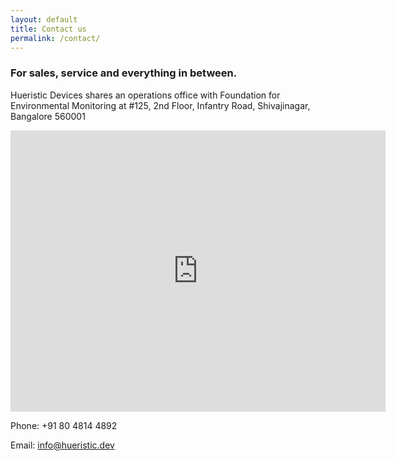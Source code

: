 ```yaml
---
layout: default
title: Contact us
permalink: /contact/
---
```

### For sales, service and everything in between.

Hueristic Devices shares an operations office with Foundation for Environmental Monitoring at
#125, 2nd Floor, Infantry Road, Shivajinagar, Bangalore 560001

<iframe src="https://www.google.com/maps/embed?pb=!1m18!1m12!1m3!1d3887.872354956894!2d77.60299641464367!3d12.98001501820598!2m3!1f0!2f0!3f0!3m2!1i1024!2i768!4f13.1!3m3!1m2!1s0x3bae1662d93860c7%3A0xb55251c6afb2fc4a!2sFoundation%20for%20Environmental%20Monitoring!5e0!3m2!1sen!2sin!4v1622458061925!5m2!1sen!2sin" width="600" height="450" style="border:0;" allowfullscreen="" loading="lazy"></iframe>

Phone: +91 80 4814 4892         

Email: [info@hueristic.dev](mailto:info@hueristic.dev)


